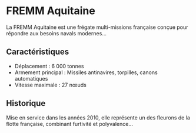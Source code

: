 # FREMM Aquitaine

La FREMM Aquitaine est une frégate multi-missions française conçue pour répondre aux besoins navals modernes...

## Caractéristiques

- Déplacement : 6 000 tonnes  
- Armement principal : Missiles antinavires, torpilles, canons automatiques  
- Vitesse maximale : 27 nœuds  

## Historique

Mise en service dans les années 2010, elle représente un des fleurons de la flotte française, combinant furtivité et polyvalence...
